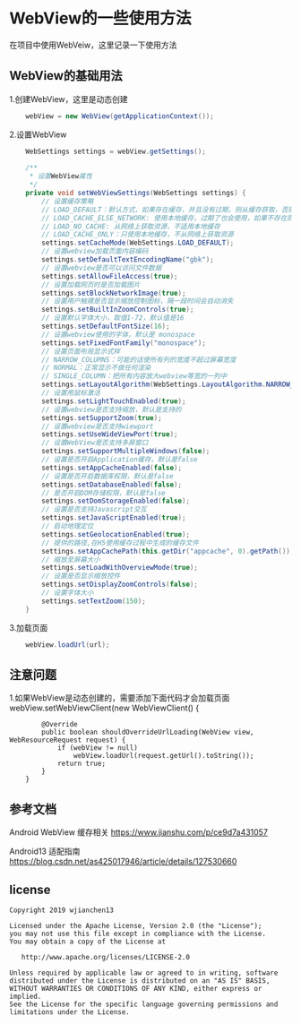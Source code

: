 # WebView的一些使用方法
在项目中使用WebVeiw，这里记录一下使用方法

## WebView的基础用法
1.创建WebView，这里是动态创建
```Java
    webView = new WebView(getApplicationContext());
```
2.设置WebView
```Java
    WebSettings settings = webView.getSettings();
        
    /**
     * 设置WebView属性
     */
    private void setWebViewSettings(WebSettings settings) {
        // 设置缓存策略
        // LOAD_DEFAULT：默认方式，如果存在缓存，并且没有过期，则从缓存获取，否则从网络获取
        // LOAD_CACHE_ELSE_NETWORK: 使用本地缓存，过期了也会使用，如果不存在则从网络加载
        // LOAD_NO_CACHE: 从网络上获取资源，不适用本地缓存
        // LOAD_CACHE_ONLY：只使用本地缓存，不从网络上获取资源
        settings.setCacheMode(WebSettings.LOAD_DEFAULT);
        // 设置webview加载页面内容编码
        settings.setDefaultTextEncodingName("gbk");
        // 设置webview是否可以访问文件数据
        settings.setAllowFileAccess(true);
        // 设置加载网页时是否加载图片
        settings.setBlockNetworkImage(true);
        // 设置用户触摸是否显示缩放控制图标，隔一段时间会自动消失
        settings.setBuiltInZoomControls(true);
        // 设置默认字体大小，取值1-72，默认值是16
        settings.setDefaultFontSize(16);
        // 设置webview使用的字体，默认是 monospace
        settings.setFixedFontFamily("monospace");
        // 设置页面布局显示式样
        // NARROW_COLUMNS：可能的话使所有列的宽度不超过屏幕宽度
        // NORMAL：正常显示不做任何渲染
        // SINGLE_COLUMN：把所有内容放大webview等宽的一列中
        settings.setLayoutAlgorithm(WebSettings.LayoutAlgorithm.NARROW_COLUMNS); // 设置布局方式
        // 设置用鼠标激活
        settings.setLightTouchEnabled(true);
        // 设置webview是否支持缩放，默认是支持的
        settings.setSupportZoom(true);
        // 设置webview是否支持wiewport
        settings.setUseWideViewPort(true);
        // 设置WebView是否支持多屏窗口
        settings.setSupportMultipleWindows(false);
        // 设置是否开启Application缓存，默认是false
        settings.setAppCacheEnabled(false);
        // 设置是否开启数据库权限，默认是false
        settings.setDatabaseEnabled(false);
        // 是否开启DOM存储权限，默认是false
        settings.setDomStorageEnabled(false);
        // 设置是否支持Javascript交互
        settings.setJavaScriptEnabled(true);
        // 启动地理定位
        settings.setGeolocationEnabled(true);
        // 提供的路径,在H5使用缓存过程中生成的缓存文件
        settings.setAppCachePath(this.getDir("appcache", 0).getPath());
        // 缩放至屏幕大小
        settings.setLoadWithOverviewMode(true);
        // 设置是否显示缩放控件
        settings.setDisplayZoomControls(false);
        // 设置字体大小
        settings.setTextZoom(150);
    }
```
3.加载页面
```Java
    webView.loadUrl(url);
```

## 注意问题
1.如果WebView是动态创建的，需要添加下面代码才会加载页面
        webView.setWebViewClient(new WebViewClient() {

            @Override
            public boolean shouldOverrideUrlLoading(WebView view, WebResourceRequest request) {
                if (webView != null)
                    webView.loadUrl(request.getUrl().toString());
                return true;
            }
        }

## 参考文档
Android WebView 缓存相关
https://www.jianshu.com/p/ce9d7a431057

Android13 适配指南
https://blog.csdn.net/as425017946/article/details/127530660

## license

    Copyright 2019 wjianchen13

    Licensed under the Apache License, Version 2.0 (the "License");
    you may not use this file except in compliance with the License.
    You may obtain a copy of the License at

       http://www.apache.org/licenses/LICENSE-2.0

    Unless required by applicable law or agreed to in writing, software
    distributed under the License is distributed on an "AS IS" BASIS,
    WITHOUT WARRANTIES OR CONDITIONS OF ANY KIND, either express or implied.
    See the License for the specific language governing permissions and
    limitations under the License.